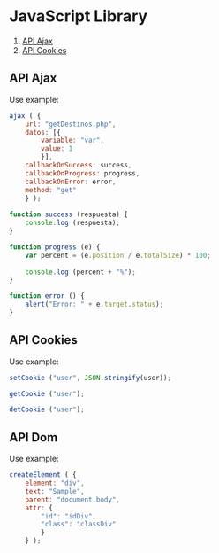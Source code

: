 # JavaScript Library

1. [API Ajax](#api-ajax)
2. [API Cookies](#api-cookies)

## API Ajax

Use example:
```javascript
ajax ( { 
    url: "getDestinos.php",
    datos: [{
        variable: "var",
        value: 1
        }],
    callbackOnSuccess: success,
    callbackOnProgress: progress,
    callbackOnError: error,
    method: "get" 
    } );
    
function success (respuesta) {
    console.log (respuesta);
}

function progress (e) {
    var percent = (e.position / e.totalSize) * 100;
    
    console.log (percent + "%");
}

function error () {
    alert("Error: " + e.target.status);
}
```

## API Cookies

Use example:
```javascript
setCookie ("user", JSON.stringify(user));

getCookie ("user");

detCookie ("user");
```

## API Dom

Use example:
```javascript
createElement ( {
    element: "div",
    text: "Sample",
    parent: "document.body",
    attr: {
        "id": "idDiv",
        "class": "classDiv"
        }
    } );
```

